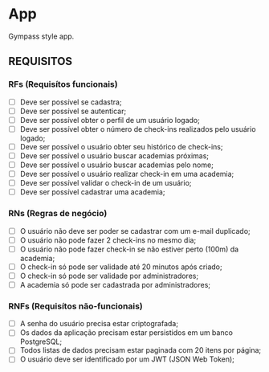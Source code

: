 # App

Gympass style app.

## REQUISITOS

### RFs (Requisítos funcionais)

- [ ] Deve ser possível se cadastra;
- [ ] Deve ser possível se autenticar;
- [ ] Deve ser possível obter o perfil de um usuário logado;
- [ ] Deve ser possível obter o número de check-ins realizados pelo usuário logado;
- [ ] Deve ser possível o usuário obter seu histórico de check-ins;
- [ ] Deve ser possível o usuário buscar academias próximas;
- [ ] Deve ser possível o usuário buscar academias pelo nome;
- [ ] Deve ser possível o usuário realizar check-in em uma academia;
- [ ] Deve ser possível validar o check-in de um usuário;
- [ ] Deve ser possível cadastrar uma academia;

### RNs (Regras de negócio)

- [ ] O usuário não deve ser poder se cadastrar com um e-mail duplicado;
- [ ] O usuário não pode fazer 2 check-ins no mesmo dia;
- [ ] O usuário não pode fazer check-in se não estiver perto (100m) da academia;
- [ ] O check-in só pode ser validade até 20 minutos após criado;
- [ ] O check-in só pode ser validade por administradores;
- [ ] A academia só pode ser cadastrada por administradores;

### RNFs (Requisítos não-funcionais)

- [ ] A senha do usuário precisa estar criptografada;
- [ ] Os dados da aplicação precisam estar persistidos em um banco PostgreSQL;
- [ ] Todos listas de dados precisam estar paginada com 20 itens por página;
- [ ] O usuário deve ser identificado por um JWT (JSON Web Token);
